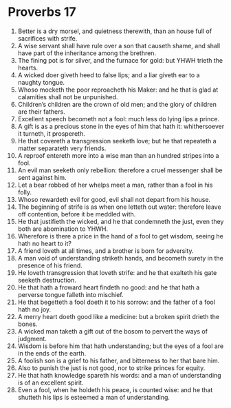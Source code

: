 ﻿# Proverbs 17
1. Better is a dry morsel, and quietness therewith, than an house full of sacrifices with strife. 
2. A wise servant shall have rule over a son that causeth shame, and shall have part of the inheritance among the brethren. 
3. The fining pot is for silver, and the furnace for gold: but YHWH trieth the hearts. 
4. A wicked doer giveth heed to false lips; and a liar giveth ear to a naughty tongue. 
5. Whoso mocketh the poor reproacheth his Maker: and he that is glad at calamities shall not be unpunished. 
6. Children’s children are the crown of old men; and the glory of children are their fathers. 
7. Excellent speech becometh not a fool: much less do lying lips a prince. 
8. A gift is as a precious stone in the eyes of him that hath it: whithersoever it turneth, it prospereth. 
9. He that covereth a transgression seeketh love; but he that repeateth a matter separateth very friends. 
10. A reproof entereth more into a wise man than an hundred stripes into a fool. 
11. An evil man seeketh only rebellion: therefore a cruel messenger shall be sent against him. 
12. Let a bear robbed of her whelps meet a man, rather than a fool in his folly. 
13. Whoso rewardeth evil for good, evil shall not depart from his house. 
14. The beginning of strife is as when one letteth out water: therefore leave off contention, before it be meddled with. 
15. He that justifieth the wicked, and he that condemneth the just, even they both are abomination to YHWH. 
16. Wherefore is there a price in the hand of a fool to get wisdom, seeing he hath no heart to it? 
17. A friend loveth at all times, and a brother is born for adversity. 
18. A man void of understanding striketh hands, and becometh surety in the presence of his friend. 
19. He loveth transgression that loveth strife: and he that exalteth his gate seeketh destruction. 
20. He that hath a froward heart findeth no good: and he that hath a perverse tongue falleth into mischief. 
21. He that begetteth a fool doeth it to his sorrow: and the father of a fool hath no joy. 
22. A merry heart doeth good like a medicine: but a broken spirit drieth the bones. 
23. A wicked man taketh a gift out of the bosom to pervert the ways of judgment. 
24. Wisdom is before him that hath understanding; but the eyes of a fool are in the ends of the earth. 
25. A foolish son is a grief to his father, and bitterness to her that bare him. 
26. Also to punish the just is not good, nor to strike princes for equity. 
27. He that hath knowledge spareth his words: and a man of understanding is of an excellent spirit. 
28. Even a fool, when he holdeth his peace, is counted wise: and he that shutteth his lips is esteemed a man of understanding. 
